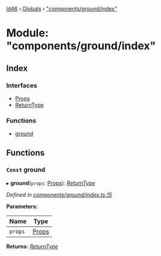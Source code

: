 [ld46](../README.md) › [Globals](../globals.md) › ["components/ground/index"](_components_ground_index_.md)

# Module: "components/ground/index"

## Index

### Interfaces

* [Props](../interfaces/_components_ground_index_.props.md)
* [ReturnType](../interfaces/_components_ground_index_.returntype.md)

### Functions

* [ground](_components_ground_index_.md#const-ground)

## Functions

### `Const` ground

▸ **ground**(`props`: [Props](../interfaces/_components_background_index_.props.md)): *[ReturnType](../interfaces/_components_audio_index_.returntype.md)*

*Defined in [components/ground/index.ts:15](https://github.com/jrod-disco/ld46-keepalive/blob/0d14d56/src/components/ground/index.ts#L15)*

**Parameters:**

Name | Type |
------ | ------ |
`props` | [Props](../interfaces/_components_background_index_.props.md) |

**Returns:** *[ReturnType](../interfaces/_components_audio_index_.returntype.md)*
